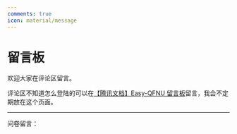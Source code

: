 ```yaml
---
comments: true
icon: material/message
---
```


# 留言板

欢迎大家在评论区留言。

评论区不知道怎么登陆的可以在[【腾讯文档】Easy-QFNU 留言板](https://docs.qq.com/form/page/DWkZZV3NQbENNeW1j)留言，我会不定期放在这个页面。

---

问卷留言：

>
